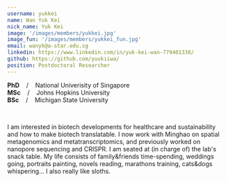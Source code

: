 ```yaml
---
username: yukkei
name: Wan Yuk Kei
nick_name: Yuk Kei
image: '/images/members/yukkei.jpg'
image_fun: '/images/members/yukkei_fun.jpg'
email: wanyk@a-star.edu.sg
linkedin: https://www.linkedin.com/in/yuk-kei-wan-779401338/
github: https://github.com/yuukiiwa/
position: Postdoctoral Researcher
---
```


**PhD** &nbsp;&nbsp; / &nbsp;&nbsp; National Univerisity of Singapore<br>
**MSc** &nbsp;&nbsp; / &nbsp;&nbsp; Johns Hopkins University<br>
**BSc** &nbsp;&nbsp; / &nbsp;&nbsp; Michigan State University

<br/>

I am interested in biotech developments for healthcare and sustainability and how to make biotech translatable. I now work with Minghao on spatial metagenomics and metatranscriptomics, and previously worked on nanopore sequencing and CRISPR. I am seated at (in charge of) the lab's snack table. My life consists of family&friends time-spending, weddings going, portraits painting, novels reading, marathons training, cats&dogs whispering... I also really like sloths.
